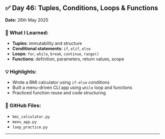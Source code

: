 
## ✅ Day 46: Tuples, Conditions, Loops & Functions  
**Date:** 26th May 2025

### 🧠 What I Learned:
- **Tuples**: immutability and structure
- **Conditional statements**: `if`, `elif`, `else`
- **Loops**: `for`, `while`, `break`, `continue`, `range()`
- **Functions**: definition, parameters, return values, scope

### 💡 Highlights:
- Wrote a BMI calculator using `if-else` conditions
- Built a menu-driven CLI app using `while` loop and functions
- Practiced function reuse and code structuring

### 📂 GitHub Files:
- `bmi_calculator.py`
- `menu_app.py`
- `loop_practice.py`

---